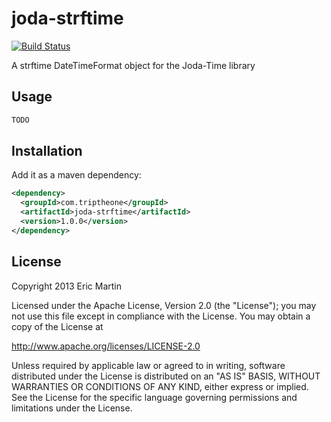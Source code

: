 # joda-strftime

[![Build Status](https://travis-ci.org/eric-martin/joda-strftime.png)](https://travis-ci.org/eric-martin/joda-strftime)

A strftime DateTimeFormat object for the Joda-Time library

## Usage

```java
TODO
```

## Installation

Add it as a maven dependency:
```xml
<dependency>
  <groupId>com.triptheone</groupId>
  <artifactId>joda-strftime</artifactId>
  <version>1.0.0</version>
</dependency>
```

## License

Copyright 2013 Eric Martin

Licensed under the Apache License, Version 2.0 (the "License");
you may not use this file except in compliance with the License.
You may obtain a copy of the License at

  http://www.apache.org/licenses/LICENSE-2.0

Unless required by applicable law or agreed to in writing, software
distributed under the License is distributed on an "AS IS" BASIS,
WITHOUT WARRANTIES OR CONDITIONS OF ANY KIND, either express or implied.
See the License for the specific language governing permissions and
limitations under the License.


